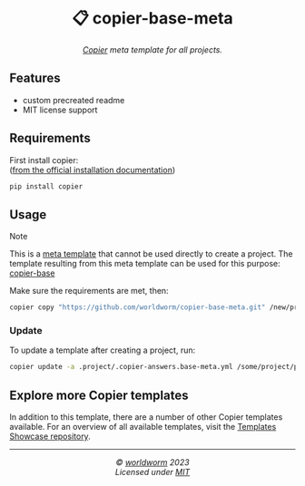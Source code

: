 <h1 align="center">📋 copier-base-meta</h1>
<p align="center">
  <i><a href="https://github.com/copier-org/copier">Copier</a> meta template for all projects.</i>
</p>


<!-- Place https://shields.io/ badges here -->




## Features
- custom precreated readme
- MIT license support


## Requirements
First install copier:<br>
([from the official installation documentation](https://copier.readthedocs.io/en/stable/#installation))
```bash
pip install copier
```


## Usage
> [!NOTE]
> This is a [meta template](https://github.com/worldworm/copier-showcase/blob/main/types/meta.md) that cannot be used directly to create a project.
> The template resulting from this meta template can be used for this purpose: [copier-base](https://github.com/worldworm/copier-base)



Make sure the requirements are met, then:
```bash
copier copy "https://github.com/worldworm/copier-base-meta.git" /new/project/path
```

### Update
To update a template after creating a project, run:
```bash
copier update -a .project/.copier-answers.base-meta.yml /some/project/path
```

## Explore more Copier templates
In addition to this template, there are a number of other Copier templates available. For an overview of all available templates, visit the [Templates Showcase repository](https://github.com/worldworm/copier-showcase).

---
<p align="center">
  <i>© <a href="https://github.com/worldworm">worldworm</a> 2023</i><br>
  <i>Licensed under <a href="https://github.com/worldworm/copier-base-meta/blob/main/LICENSE">MIT</a></i><br>
</p>
